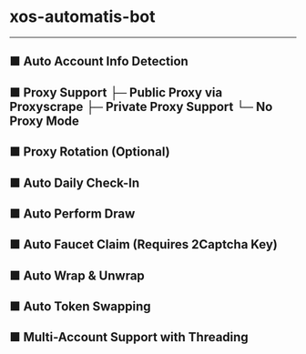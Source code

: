 # xos-automatis-bot

-------------------------------
■ Auto Account Info Detection
-------------------------------
■ Proxy Support
   ├─ Public Proxy via Proxyscrape
   ├─ Private Proxy Support
   └─ No Proxy Mode
-------------------------------
■ Proxy Rotation (Optional)
-------------------------------
■ Auto Daily Check-In
-------------------------------
■ Auto Perform Draw
-------------------------------
■ Auto Faucet Claim (Requires 2Captcha Key)
-------------------------------
■ Auto Wrap & Unwrap
-------------------------------
■ Auto Token Swapping
-------------------------------
■ Multi-Account Support with Threading
-------------------------------
